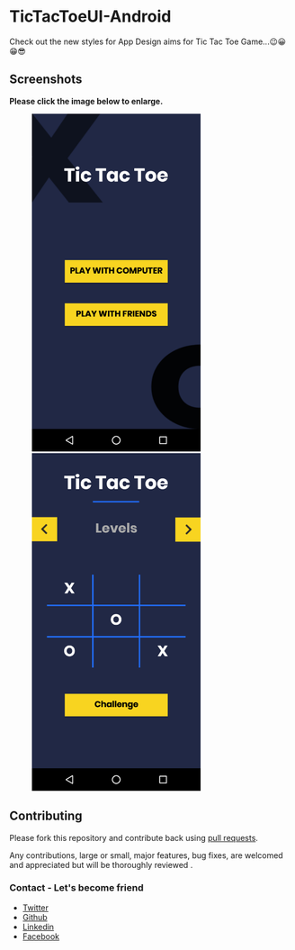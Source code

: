 # TicTacToeUI-Android

Check out the new styles for App Design aims for Tic Tac Toe Game...😉😀😁😎

## Screenshots

**Please click the image below to enlarge.**

<img src="https://github.com/Shashank02051997/TicTacToeUI-Android/blob/master/Screenshots/Screenshot_20190112-134542.png" height="600" width="300" hspace="40"><img src="https://github.com/Shashank02051997/TicTacToeUI-Android/blob/master/Screenshots/Screenshot_20190112-134546.png" height="600" width="300" hspace="40">


## Contributing

Please fork this repository and contribute back using
[pull requests](https://github.com/Shashank02051997/TicTacToeUI-Android/pulls).

Any contributions, large or small, major features, bug fixes, are welcomed and appreciated
but will be thoroughly reviewed .

### Contact - Let's become friend
- [Twitter](https://twitter.com/shashank020597)
- [Github](https://github.com/Shashank02051997)
- [Linkedin](https://www.linkedin.com/in/shashank-singhal-a87729b5/)
- [Facebook](https://www.facebook.com/shashanksinghal02)

